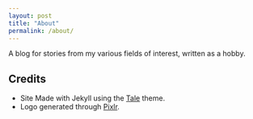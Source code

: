 ```yaml
---
layout: post
title: "About"
permalink: /about/
---
```


A blog for stories from my various fields of interest, written as a hobby.

## Credits 
* Site Made with Jekyll using the [Tale]((https://github.com/chesterhow/tale)) theme.
* Logo generated through [Pixlr](https://pixlr.com).
